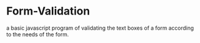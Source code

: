 # Form-Validation
a basic javascript program of validating the text boxes of a form according to the needs of the form.
